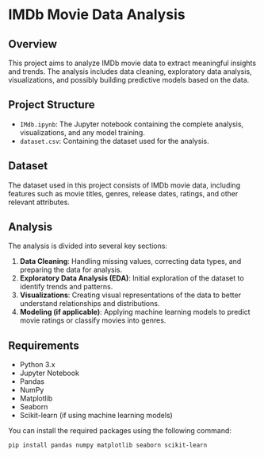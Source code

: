 # IMDb Movie Data Analysis

## Overview
This project aims to analyze IMDb movie data to extract meaningful insights and trends. The analysis includes data cleaning, exploratory data analysis, visualizations, and possibly building predictive models based on the data.

## Project Structure
- `IMdb.ipynb`: The Jupyter notebook containing the complete analysis, visualizations, and any model training.
- `dataset.csv`: Containing the dataset used for the analysis.

## Dataset
The dataset used in this project consists of IMDb movie data, including features such as movie titles, genres, release dates, ratings, and other relevant attributes.

## Analysis
The analysis is divided into several key sections:
1. **Data Cleaning**: Handling missing values, correcting data types, and preparing the data for analysis.
2. **Exploratory Data Analysis (EDA)**: Initial exploration of the dataset to identify trends and patterns.
3. **Visualizations**: Creating visual representations of the data to better understand relationships and distributions.
4. **Modeling (if applicable)**: Applying machine learning models to predict movie ratings or classify movies into genres.

## Requirements
- Python 3.x
- Jupyter Notebook
- Pandas
- NumPy
- Matplotlib
- Seaborn
- Scikit-learn (if using machine learning models)

You can install the required packages using the following command:
```bash
pip install pandas numpy matplotlib seaborn scikit-learn
